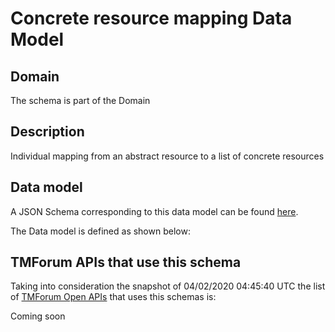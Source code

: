 # Concrete resource mapping Data Model

## Domain

The  schema is part of the  Domain

## Description

Individual mapping from an abstract resource to a list of concrete resources

## Data model

A JSON Schema corresponding to this data model can be found
[here](https://github.com/tmforum-rand/schemas/blob/candidates/Resource/ConcreteResourceMapping.schema.json).

The Data model is defined as shown below:




## TMForum APIs that use this schema

Taking into consideration the snapshot of 04/02/2020 04:45:40 UTC the list of [TMForum Open APIs](https://www.tmforum.org/open-apis/) that uses this schemas is:

Coming soon